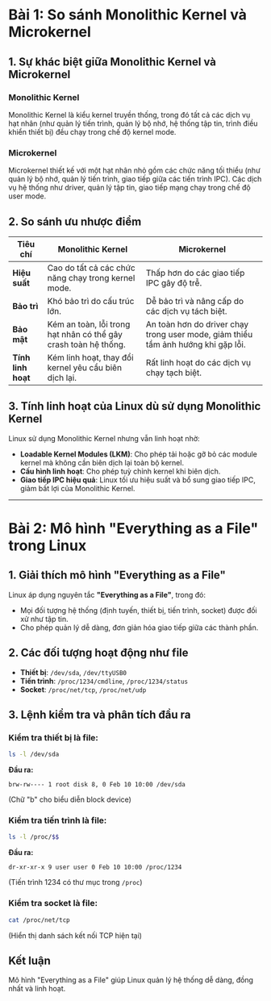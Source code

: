 
# Bài 1: So sánh Monolithic Kernel và Microkernel

## 1. Sự khác biệt giữa Monolithic Kernel và Microkernel

### Monolithic Kernel
Monolithic Kernel là kiểu kernel truyền thống, trong đó tất cả các dịch vụ hạt nhân (như quản lý tiến trình, quản lý bộ nhớ, hệ thống tập tin, trình điều khiển thiết bị) đều chạy trong chế độ kernel mode.

### Microkernel
Microkernel thiết kế với một hạt nhân nhỏ gồm các chức năng tối thiểu (như quản lý bộ nhớ, quản lý tiến trình, giao tiếp giữa các tiến trình IPC). Các dịch vụ hệ thống như driver, quản lý tập tin, giao tiếp mạng chạy trong chế độ user mode.

## 2. So sánh ưu nhược điểm

| Tiêu chí        | Monolithic Kernel | Microkernel |
|------------------|------------------|------------|
| **Hiệu suất**    | Cao do tất cả các chức năng chạy trong kernel mode. | Thấp hơn do các giao tiếp IPC gây độ trễ. |
| **Bảo trì**     | Khó bảo trì do cấu trúc lớn. | Dễ bảo trì và nâng cấp do các dịch vụ tách biệt. |
| **Bảo mật**   | Kém an toàn, lỗi trong hạt nhân có thể gây crash toàn hệ thống. | An toàn hơn do driver chạy trong user mode, giảm thiểu tầm ảnh hướng khi gặp lỗi. |
| **Tính linh hoạt** | Kém linh hoạt, thay đổi kernel yêu cầu biên dịch lại. | Rất linh hoạt do các dịch vụ chạy tạch biệt. |

## 3. Tính linh hoạt của Linux dù sử dụng Monolithic Kernel
Linux sử dụng Monolithic Kernel nhưng vẫn linh hoạt nhờ:
- **Loadable Kernel Modules (LKM)**: Cho phép tải hoặc gỡ bỏ các module kernel mà không cần biên dịch lại toàn bộ kernel.
- **Cấu hình linh hoạt**: Cho phép tuỳ chỉnh kernel khi biên dịch.
- **Giao tiếp IPC hiệu quả**: Linux tối ưu hiệu suất và bổ sung giao tiếp IPC, giảm bất lợi của Monolithic Kernel.

---

# Bài 2: Mô hình "Everything as a File" trong Linux

## 1. Giải thích mô hình "Everything as a File"
Linux áp dụng nguyên tắc **"Everything as a File"**, trong đó:
- Mọi đối tượng hệ thống (định tuyến, thiết bị, tiến trình, socket) được đối xử như tập tin.
- Cho phép quản lý dễ dàng, đơn giản hóa giao tiếp giữa các thành phần.

## 2. Các đối tượng hoạt động như file
- **Thiết bị**: `/dev/sda`, `/dev/ttyUSB0`
- **Tiến trình**: `/proc/1234/cmdline`, `/proc/1234/status`
- **Socket**: `/proc/net/tcp`, `/proc/net/udp`

## 3. Lệnh kiểm tra và phân tích đầu ra

### Kiểm tra thiết bị là file:
```sh
ls -l /dev/sda
```
**Đầu ra:**
```
brw-rw---- 1 root disk 8, 0 Feb 10 10:00 /dev/sda
```
(Chữ "b" cho biểu diễn block device)

### Kiểm tra tiến trình là file:
```sh
ls -l /proc/$$
```
**Đầu ra:**
```
dr-xr-xr-x 9 user user 0 Feb 10 10:00 /proc/1234
```
(Tiến trình 1234 có thư mục trong `/proc`)

### Kiểm tra socket là file:
```sh
cat /proc/net/tcp
```
(Hiển thị danh sách kết nối TCP hiện tại)

## Kết luận
Mô hình "Everything as a File" giúp Linux quản lý hệ thống dễ dàng, đồng nhất và linh hoạt.

